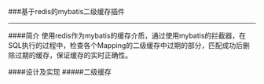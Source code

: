 ###基于redis的mybatis二级缓存插件
***
####简介
使用redis作为mybatis的缓存介质，通过使用mybatis的拦截器，在SQL执行的过程中，检查各个Mapping的二级缓存中过期的部分，匹配成功后删除过期的缓存，保证缓存的实时正确性。

####设计及实现
#####二级缓存